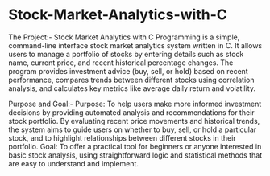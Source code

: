 # Stock-Market-Analytics-with-C

The Project:-
Stock Market Analytics with C Programming is a simple, command-line interface stock market analytics system written in C. It allows users to manage a portfolio of stocks by entering details such as stock name, current price, and recent historical percentage changes. The program provides investment advice (buy, sell, or hold) based on recent performance, compares trends between different stocks using correlation analysis, and calculates key metrics like average daily return and volatility. 

Purpose and Goal:-
Purpose: To help users make more informed investment decisions by providing automated analysis and recommendations for their stock portfolio. By evaluating recent price movements and historical trends, the system aims to guide users on whether to buy, sell, or hold a particular stock, and to highlight relationships between different stocks in their portfolio. 
Goal: To offer a practical tool for beginners or anyone interested in basic stock analysis, using straightforward logic and statistical methods that are easy to understand and implement.
